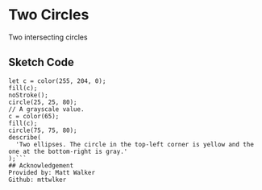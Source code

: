 # Two Circles
Two intersecting circles
## Sketch Code
```// RGB values.
let c = color(255, 204, 0);
fill(c);
noStroke();
circle(25, 25, 80);
// A grayscale value.
c = color(65);
fill(c);
circle(75, 75, 80);
describe(
  'Two ellipses. The circle in the top-left corner is yellow and the one at the bottom-right is gray.'
);```
## Acknowledgement
Provided by: Matt Walker
Github: mttwlker
